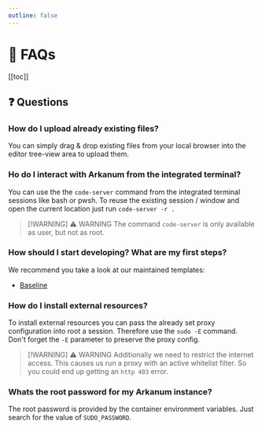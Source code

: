 ```yaml
---
outline: false
---
```


# 🤔 FAQs

[[toc]]

## ❓ Questions

### How do I upload already existing files?

You can simply drag & drop existing files from your local browser into the editor tree-view area to upload them.

### Ho do I interact with Arkanum from the integrated terminal?

You can use the the `code-server` command from the integrated terminal sessions like bash or pwsh.
To reuse the existing session / window and open the current location just run `code-server -r .`

> [!WARNING] ⚠️ WARNING
> The command `code-server` is only available as user, but not as root.

### How should I start developing? What are my first steps?

We recommend you take a look at our maintained templates:

- [Baseline](https://gitea.ocram85.com/Templates/Baseline)

### How do I install external resources?

To install external resources you can pass the already set proxy configuration into root a session. Therefore use
the `sudo -E` command. Don't forget the `-E` parameter to preserve the proxy config.

> [!WARNING] ⚠️ WARNING
> Additionally we need to restrict the internet access. This causes us run a proxy with an active whitelist filter.
> So you could end up getting an `http 403` error.

### Whats the root password for my Arkanum instance?

The root password is provided by the container environment variables. Just search for the value of `SUDO_PASSWORD`.
